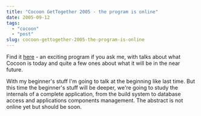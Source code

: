 ```yaml
---
title: "Cocoon GetTogether 2005 - the program is online"
date: 2005-09-12
tags: 
  - "cocoon"
  - "post"
slug: cocoon-gettogether-2005-the-program-is-online
---
```


Find it [here](http://www.cocoongt.org/Program.html) - an exciting program if you ask me, with talks about what Cocoon is today and quite a few ones about what it will be in the near future.

With my beginner's stuff I'm going to talk at the beginning like last time. But this time the beginner's stuff will be deeper, we're going to study the internals of a complete application, from the build system to database access and applications components management. The abstract is not online yet but should be soon.
